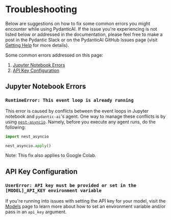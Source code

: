 # Troubleshooting

Below are suggestions on how to fix some common errors you might encounter while using PydanticAI. If the issue you're experiencing is not listed below or addressed in the documentation, please feel free to make a post in the Pydantic Slack or on the PydanticAI GitHub Issues page (visit [Getting Help](help.md) for more details).

Some common errors addressed on this page:

1. [Jupyter Notebook Errors](#jupyter-notebook-errors)
2. [API Key Configuration](#api-key-configuration)

## Jupyter Notebook Errors

### `RuntimeError: This event loop is already running`

This error is caused by conflicts between the event loops in Jupyter notebook and `pydantic-ai`'s agent. One way to manage these conflicts is by using [`nest-asyncio`](https://pypi.org/project/nest-asyncio/). Namely, before you execute any agent runs, do the following:
```python {test="skip" lint="skip"}
import nest_asyncio

nest_asyncio.apply()
```
Note: This fix also applies to Google Colab.


## API Key Configuration

### `UserError: API key must be provided or set in the [MODEL]_API_KEY environment variable`

If you're running into issues with setting the API key for your model, visit the [Models](models.md) page to learn more about how to set an environment variable and/or pass in an `api_key` argument.
